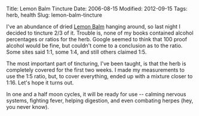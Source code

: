 Title: Lemon Balm Tincture
Date: 2006-08-15
Modified: 2012-09-15
Tags: herb, health
Slug: lemon-balm-tincture

I've an abundance of dried <a href="http://en.wikipedia.org/wiki/Lemon_balm" >Lemon Balm</a> hanging around, so last night I decided to tincture 2/3 of it. Trouble is, none of my books contained alcohol percentages or ratios for the herb. Google seemed to think that 100 proof alcohol would be fine, but couldn't come to a conclusion as to the ratio. Some sites said 1:1, some 1:4, and still others claimed 1:5.

The most important part of tincturing, I've been taught, is that the herb is completely covered for the first two weeks. I made my measurements to use the 1:5 ratio, but, to cover everything, ended up with a mixture closer to 1:16. Let's hope it turns out.

In one and a half moon cycles, it will be ready for use -- calming nervous systems, fighting fever, helping digestion, and even combating herpes (hey, you never know).
